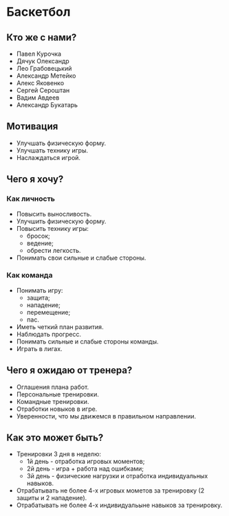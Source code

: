# Баскетбол 

## Кто же с нами?

  * Павел Курочка
  * Дячук Олександр
  * Лео Грабовецький
  * Александр Метейко
  * Алекс Яковенко
  * Сергей Сероштан
  * Вадим Авдеев
  * Александр Букатарь

## Мотивация

  * Улучшать физическую форму.
  * Улучшать технику игры.
  * Наслаждаться игрой.

## Чего я хочу?

### Как личность

  * Повысить выносливость.
  * Улучшить физическую форму.
  * Повысить технику игры:
    - бросок;
    - ведение;
    - обрести легкость.
  * Понимать свои сильные и слабые стороны.

### Как команда

  * Понимать игру:
    - защита;
    - нападение;
    - перемещение;
    - пас.
  * Иметь четкий план развития.
  * Наблюдать прогресс.
  * Понимать сильные и слабые стороны команды.
  * Играть в лигах.

## Чего я ожидаю от тренера?

  * Оглашения плана работ.
  * Персональные тренировки.
  * Командные тренировки.
  * Отработки новыков в игре.
  * Уверенности, что мы движемся в правильном направлении.

## Как это может быть?

  * Тренировки 3 дня в неделю:
    - 1й день - отработка игровых моментов;
    - 2й день - игра + работа над ошибками;
    - 3й день - физические нагрузки и отработка индивидуальных навыков.
  * Отрабатывать не более 4-х игровых мометов за тренировку (2 защиты и 2 нападение).
  * Отрабатывать не более 4-х индивидуальыне навыков за тренировку.
